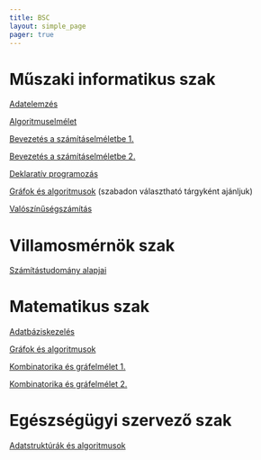 ```yaml
---
title: BSC
layout: simple_page 
pager: true
---
```


Műszaki informatikus szak
=========================

[Adatelemzés](https://portal.vik.bme.hu/kepzes/targyak/VISZAC00)

[Algoritmuselmélet](http://www.cs.bme.hu/algel)

[Bevezetés a számításelméletbe 1.](http://www.cs.bme.hu/bsz1)

[Bevezetés a számításelméletbe 2.](http://www.cs.bme.hu/bsz2)

[Deklaratív programozás](http://dp.iit.bme.hu/) 

[Gráfok és algoritmusok](https://portal.vik.bme.hu/kepzes/targyak/VISZA028/) (szabadon választható tárgyként ajánljuk)

[Valószínűségszámítás](http://www.szit.bme.hu/~kela/ind1.html)


Villamosmérnök szak
===================

[Számítástudomány alapjai](http://www.cs.bme.hu/sza)


Matematikus szak
================

[Adatbáziskezelés](http://www.cs.bme.hu/adatb)

[Gráfok és algoritmusok](https://portal.vik.bme.hu/kepzes/targyak/VISZA028/)

[Kombinatorika és gráfelmélet 1.](http://www.renyi.hu/~geza/kombi/)

[Kombinatorika és gráfelmélet 2.](http://www.renyi.hu/~geza/kombi2/)


Egészségügyi szervező szak
==========================
[Adatstruktúrák és algoritmusok](https://portal.vik.bme.hu/kepzes/targyak/VISZA062)
